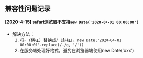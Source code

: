 ## 兼容性问题记录

#### [2020-4-15] safari浏览器不支持`new Date('2020-04-01 00:00:00')`
- 解决方法：
  1. 将-（横杠）替换成/（斜杠），`new Date('2020-04-01 00:00:00'.replace(/-/g, '/'))`
  2. 在服务端处理好格式，避免在浏览器端使用new Date('xxx')
